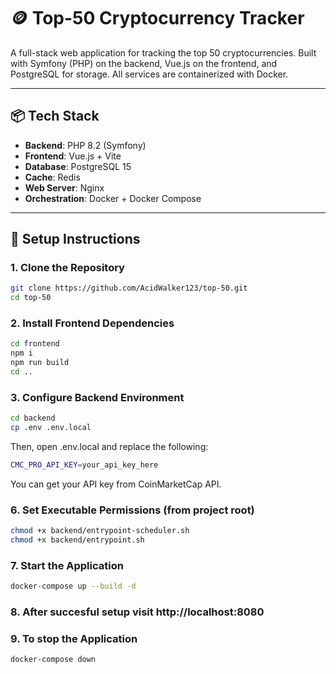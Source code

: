 # 🪙 Top-50 Cryptocurrency Tracker

A full-stack web application for tracking the top 50 cryptocurrencies. Built with Symfony (PHP) on the backend, Vue.js on the frontend, and PostgreSQL for storage. All services are containerized with Docker.

---

## 📦 Tech Stack

- **Backend**: PHP 8.2 (Symfony)
- **Frontend**: Vue.js + Vite
- **Database**: PostgreSQL 15
- **Cache**: Redis
- **Web Server**: Nginx
- **Orchestration**: Docker + Docker Compose

---

## 🚀 Setup Instructions

### 1. Clone the Repository

```bash
git clone https://github.com/AcidWalker123/top-50.git
cd top-50
```

### 2. Install Frontend Dependencies
```bash
cd frontend
npm i
npm run build
cd ..
```

### 3. Configure Backend Environment
```bash
cd backend
cp .env .env.local
```
Then, open .env.local and replace the following:
```bash
CMC_PRO_API_KEY=your_api_key_here
```
You can get your API key from CoinMarketCap API.

### 6. Set Executable Permissions (from project root)
```bash
chmod +x backend/entrypoint-scheduler.sh
chmod +x backend/entrypoint.sh
```

### 7. Start the Application
```bash
docker-compose up --build -d
```

### 8. After succesful setup visit http://localhost:8080

### 9. To stop the Application
```bash
docker-compose down
```

